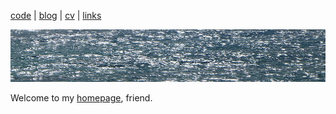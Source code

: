 [code](code.md) | [blog](blog.md) | [cv](cv.md) |  [links](links.md)

![sea](sea.jpg)

Welcome to my [homepage](https://github.com/jreisinger/jreisinger.github.io), friend.
